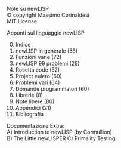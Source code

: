 Note su newLISP  
© copyright Massimo Corinaldesi  
MIT License  
    
Appunti sul linguaggio newLISP  
  
00) Indice  
01) newLISP in generale (58)  
02) Funzioni varie (72)  
03) newLISP 99 problemi (28)  
04) Rosetta code (52)  
05) Project eulero (60)  
06) Problemi vari (64)  
07) Domande programmatori (60)  
08) Librerie (8)  
09) Note libere (80)  
10) Appendici (21)  
11) Bibliografia  

Documentazione Extra:  
A) Introduction to newLISP (by Cormullion)  
B) The Little newLISPER
C) Primality Testing


